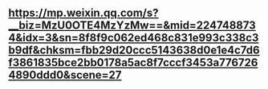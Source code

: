 ## https://mp.weixin.qq.com/s?__biz=MzU0OTE4MzYzMw==&mid=2247488734&idx=3&sn=8f8f9c062ed468c831e993c338c3b9df&chksm=fbb29d20ccc5143638d0e1e4c7d6f3861835bce2bb0178a5ac8f7cccf3453a7767264890ddd0&scene=27